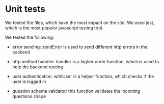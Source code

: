 # Unit tests

We tested the files, which have the most impact on the site. We used jest, which is the most popular javascript testing tool.

We tested the following: 

- error sending: sendError is used to send different http errors in the backend
    
- http method handler: handler is a higher order function, which is used to help the backend routing

- user authentication: withUser is a helper function, which checks if the user is logged in

- question schema validator: this function validates the incoming questions shape
